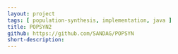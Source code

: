 ```yaml
---
layout: project
tags: [ population-synthesis, implementation, java ]
title: POPSYN2
github: https://github.com/SANDAG/POPSYN
short-description:  
---
```

